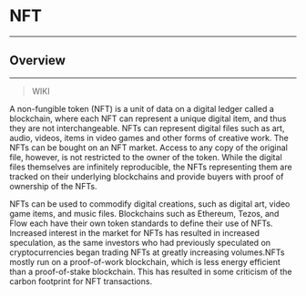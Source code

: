# NFT
---
## Overview
---

> WIKI


A non-fungible token (NFT) is a unit of data on a digital ledger called a blockchain, where each NFT can represent a unique digital item, and thus they are not interchangeable. NFTs can represent digital files such as art, audio, videos, items in video games and other forms of creative work. The NFTs can be bought on an NFT market. Access to any copy of the original file, however, is not restricted to the owner of the token. While the digital files themselves are infinitely reproducible, the NFTs representing them are tracked on their underlying blockchains and provide buyers with proof of ownership of the NFTs.

NFTs can be used to commodify digital creations, such as digital art, video game items, and music files. Blockchains such as Ethereum, Tezos, and Flow each have their own token standards to define their use of NFTs. Increased interest in the market for NFTs has resulted in increased speculation, as the same investors who had previously speculated on cryptocurrencies began trading NFTs at greatly increasing volumes.NFTs mostly run on a proof-of-work blockchain, which is less energy efficient than a proof-of-stake blockchain. This has resulted in some criticism of the carbon footprint for NFT transactions.


